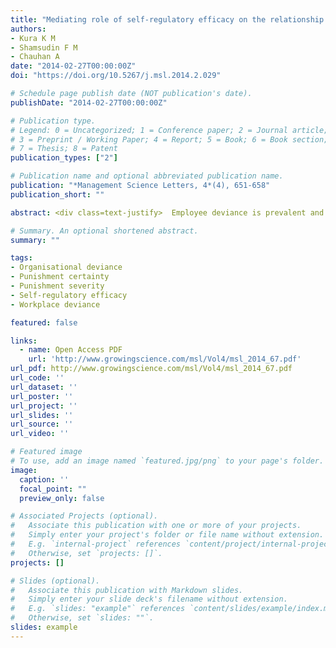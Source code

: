 ```yaml
---
title: "Mediating role of self-regulatory efficacy on the relationship between punishment certainty, punishment severity and organizational deviance"
authors:
- Kura K M
- Shamsudin F M
- Chauhan A
date: "2014-02-27T00:00:00Z"
doi: "https://doi.org/10.5267/j.msl.2014.2.029"

# Schedule page publish date (NOT publication's date).
publishDate: "2014-02-27T00:00:00Z"

# Publication type.
# Legend: 0 = Uncategorized; 1 = Conference paper; 2 = Journal article;
# 3 = Preprint / Working Paper; 4 = Report; 5 = Book; 6 = Book section;
# 7 = Thesis; 8 = Patent
publication_types: ["2"]

# Publication name and optional abbreviated publication name.
publication: "*Management Science Letters, 4*(4), 651-658"
publication_short: ""

abstract: <div class=text-justify>  Employee deviance is prevalent and could have significant consequences to organizations and/or its members. Drawing upon deterrence theory, this study examined the mediating role of self-regulatory efficacy on the relationship between punishment certainty, punishment severity and organizational deviance. The participants were 197 employed postgraduate students who enrolled in the Master of Business Administration programme at two universities located in the north-west geopolitical zone of Nigeria. The model tested suggests that both punishment certainty and punishment severity predict organizational deviance through the influence of self-regulatory efficacy. Results suggest that self-regulatory efficacy partially mediates the relationship between punishment certainty and organizational deviance. Similarly, results suggest that the relationship between punishment severity and organizational deviance was partially mediated by self-regulatory efficacy. </div>

# Summary. An optional shortened abstract.
summary: ""

tags: 
- Organisational deviance
- Punishment certainty
- Punishment severity
- Self-regulatory efficacy
- Workplace deviance

featured: false

links:
  - name: Open Access PDF 
    url: 'http://www.growingscience.com/msl/Vol4/msl_2014_67.pdf'
url_pdf: http://www.growingscience.com/msl/Vol4/msl_2014_67.pdf
url_code: ''
url_dataset: ''
url_poster: ''
url_project: ''
url_slides: ''
url_source: ''
url_video: ''

# Featured image
# To use, add an image named `featured.jpg/png` to your page's folder. 
image:
  caption: ''
  focal_point: ""
  preview_only: false

# Associated Projects (optional).
#   Associate this publication with one or more of your projects.
#   Simply enter your project's folder or file name without extension.
#   E.g. `internal-project` references `content/project/internal-project/index.md`.
#   Otherwise, set `projects: []`.
projects: []

# Slides (optional).
#   Associate this publication with Markdown slides.
#   Simply enter your slide deck's filename without extension.
#   E.g. `slides: "example"` references `content/slides/example/index.md`.
#   Otherwise, set `slides: ""`.
slides: example
---
```




